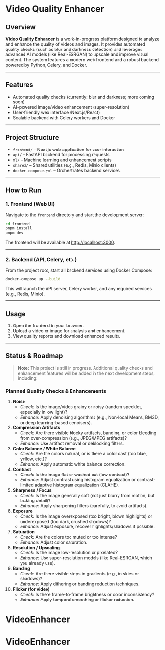 # Video Quality Enhancer

## Overview

**Video Quality Enhancer** is a work-in-progress platform designed to analyze and enhance the quality of videos and images. It provides automated quality checks (such as blur and darkness detection) and leverages advanced AI models (like Real-ESRGAN) to upscale and improve visual content. The system features a modern web frontend and a robust backend powered by Python, Celery, and Docker.

---

## Features

- Automated quality checks (currently: blur and darkness; more coming soon)
- AI-powered image/video enhancement (super-resolution)
- User-friendly web interface (Next.js/React)
- Scalable backend with Celery workers and Docker

---

## Project Structure

- `frontend/` – Next.js web application for user interaction
- `api/` – FastAPI backend for processing requests
- `ml/` – Machine learning and enhancement scripts
- `shared/` – Shared utilities (e.g., Redis, Minio clients)
- `docker-compose.yml` – Orchestrates backend services

---

## How to Run

### 1. Frontend (Web UI)

Navigate to the `frontend` directory and start the development server:

```bash
cd frontend
pnpm install
pnpm dev
```

The frontend will be available at [http://localhost:3000](http://localhost:3000).

---

### 2. Backend (API, Celery, etc.)

From the project root, start all backend services using Docker Compose:

```bash
docker-compose up --build
```

This will launch the API server, Celery worker, and any required services (e.g., Redis, Minio).

---

## Usage

1. Open the frontend in your browser.
2. Upload a video or image for analysis and enhancement.
3. View quality reports and download enhanced results.

---

## Status & Roadmap

> **Note:** This project is still in progress. Additional quality checks and enhancement features will be added in the next development steps, including:

### Planned Quality Checks & Enhancements

1. **Noise**
   - _Check:_ Is the image/video grainy or noisy (random speckles, especially in low light)?
   - _Enhance:_ Apply denoising algorithms (e.g., Non-local Means, BM3D, or deep learning-based denoisers).
2. **Compression Artifacts**
   - _Check:_ Are there visible blocky artifacts, banding, or color bleeding from over-compression (e.g., JPEG/MPEG artifacts)?
   - _Enhance:_ Use artifact removal or deblocking filters.
3. **Color Balance / White Balance**
   - _Check:_ Are the colors natural, or is there a color cast (too blue, yellow, etc.)?
   - _Enhance:_ Apply automatic white balance correction.
4. **Contrast**
   - _Check:_ Is the image flat or washed out (low contrast)?
   - _Enhance:_ Adjust contrast using histogram equalization or contrast-limited adaptive histogram equalization (CLAHE).
5. **Sharpness / Focus**
   - _Check:_ Is the image generally soft (not just blurry from motion, but lacking detail)?
   - _Enhance:_ Apply sharpening filters (carefully, to avoid artifacts).
6. **Exposure**
   - _Check:_ Is the image overexposed (too bright, blown highlights) or underexposed (too dark, crushed shadows)?
   - _Enhance:_ Adjust exposure, recover highlights/shadows if possible.
7. **Saturation**
   - _Check:_ Are the colors too muted or too intense?
   - _Enhance:_ Adjust color saturation.
8. **Resolution / Upscaling**
   - _Check:_ Is the image low-resolution or pixelated?
   - _Enhance:_ Use super-resolution models (like Real-ESRGAN, which you already use).
9. **Banding**
   - _Check:_ Are there visible steps in gradients (e.g., in skies or shadows)?
   - _Enhance:_ Apply dithering or banding reduction techniques.
10. **Flicker (for video)**
    - _Check:_ Is there frame-to-frame brightness or color inconsistency?
    - _Enhance:_ Apply temporal smoothing or flicker reduction.
# VideoEnhancer
# VideoEnhancer
